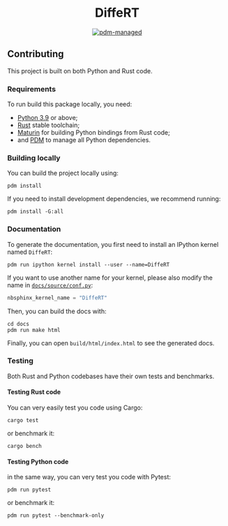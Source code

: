 <div align="center">

# DiffeRT

[![pdm-managed](https://img.shields.io/badge/pdm-managed-blueviolet)](https://pdm-project.org)

</div>


## Contributing

This project is built on both Python and Rust code.

### Requirements

To run build this package locally, you need:

- [Python 3.9](https://www.python.org/) or above;
- [Rust](https://www.rust-lang.org/) stable toolchain;
- [Maturin](https://www.maturin.rs/) for building Python bindings from Rust code;
- and [PDM](https://pdm-project.org) to manage all Python dependencies.

### Building locally

You can build the project locally using:

```
pdm install
```

If you need to install development dependencies, we recommend running:

```
pdm install -G:all
```

### Documentation

To generate the documentation, you first need to install an IPython kernel named
`DiffeRT`:

```
pdm run ipython kernel install --user --name=DiffeRT
```

If you want to use another name for your kernel, please also modify the
name in [`docs/source/conf.py`](docs/source/conf.py):

```python
nbsphinx_kernel_name = "DiffeRT"
```

Then, you can build the docs with:

```
cd docs
pdm run make html
```

Finally, you can open `build/html/index.html` to see the generated docs.

### Testing

Both Rust and Python codebases have their own tests and benchmarks.

#### Testing Rust code

You can very easily test you code using Cargo:

```
cargo test
```

or benchmark it:

```
cargo bench
```

#### Testing Python code

in the same way, you can very test you code with Pytest:

```
pdm run pytest
```

or benchmark it:

```
pdm run pytest --benchmark-only
```

